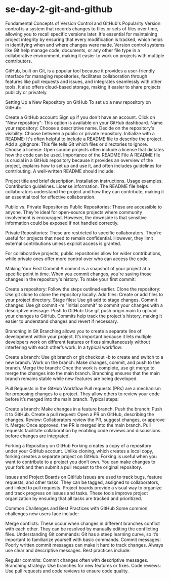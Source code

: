 # se-day-2-git-and-github
Fundamental Concepts of Version Control and GitHub's Popularity
Version control is a system that records changes to files or sets of files over time, allowing you to recall specific versions later. It's essential for maintaining project integrity by ensuring that every modification is tracked, which helps in identifying when and where changes were made. Version control systems like Git help manage code, documents, or any other file type in a collaborative environment, making it easier to work on projects with multiple contributors.

GitHub, built on Git, is a popular tool because it provides a user-friendly interface for managing repositories, facilitates collaboration through features like pull requests and issues, and integrates seamlessly with other tools. It also offers cloud-based storage, making it easier to share projects publicly or privately.

Setting Up a New Repository on GitHub
To set up a new repository on GitHub:

Create a GitHub account: Sign up if you don't have an account.
Click on "New repository": This option is available on your GitHub dashboard.
Name your repository: Choose a descriptive name.
Decide on the repository's visibility: Choose between a public or private repository.
Initialize with a README: It's often helpful to include a README file to describe the project.
Add a .gitignore: This file tells Git which files or directories to ignore.
Choose a license: Open source projects often include a license that dictates how the code can be used.
Importance of the README File
A README file is crucial in a GitHub repository because it provides an overview of the project, explains how to set up and use it, and often includes guidelines for contributing. A well-written README should include:

Project title and brief description.
Installation instructions.
Usage examples.
Contribution guidelines.
License information.
The README file helps collaborators understand the project and how they can contribute, making it an essential tool for effective collaboration.

Public vs. Private Repositories
Public Repositories: These are accessible to anyone. They’re ideal for open-source projects where community involvement is encouraged. However, the downside is that sensitive information could be exposed if not handled correctly.

Private Repositories: These are restricted to specific collaborators. They’re useful for projects that need to remain confidential. However, they limit external contributions unless explicit access is granted.

For collaborative projects, public repositories allow for wider contributions, while private ones offer more control over who can access the code.

Making Your First Commit
A commit is a snapshot of your project at a specific point in time. When you commit changes, you're saving those changes in the repository's history. To make your first commit:

Create a repository: Follow the steps outlined earlier.
Clone the repository: Use git clone <repository-url> to clone the repository locally.
Add files: Create or add files to your project directory.
Stage files: Use git add <file-name> to stage changes.
Commit changes: Use git commit -m "Initial commit" to commit your changes with a descriptive message.
Push to GitHub: Use git push origin main to upload your changes to GitHub.
Commits help track the project's history, making it easier to understand changes and revert if necessary.

Branching in Git
Branching allows you to create a separate line of development within your project. It’s important because it lets multiple developers work on different features or fixes simultaneously without interfering with each other’s work. In a typical workflow:

Create a branch: Use git branch <branch-name> or git checkout -b <branch-name> to create and switch to a new branch.
Work on the branch: Make changes, commit, and push to the branch.
Merge the branch: Once the work is complete, use git merge <branch-name> to merge the changes into the main branch.
Branching ensures that the main branch remains stable while new features are being developed.

Pull Requests in the GitHub Workflow
Pull requests (PRs) are a mechanism for proposing changes to a project. They allow others to review your code before it’s merged into the main branch. Typical steps:

Create a branch: Make changes in a feature branch.
Push the branch: Push it to GitHub.
Create a pull request: Open a PR on GitHub, describing the changes.
Review: Collaborators review the PR, suggest changes, or approve it.
Merge: Once approved, the PR is merged into the main branch.
Pull requests facilitate collaboration by enabling code reviews and discussions before changes are integrated.

Forking a Repository on GitHub
Forking creates a copy of a repository under your GitHub account. Unlike cloning, which creates a local copy, forking creates a separate project on GitHub. Forking is useful when you want to contribute to a project you don’t own. You can make changes to your fork and then submit a pull request to the original repository.

Issues and Project Boards on GitHub
Issues are used to track bugs, feature requests, and other tasks. They can be tagged, assigned to collaborators, and linked to pull requests. Project boards provide a visual way to organize and track progress on issues and tasks. These tools improve project organization by ensuring that all tasks are tracked and prioritized.

Common Challenges and Best Practices with GitHub
Some common challenges new users face include:

Merge conflicts: These occur when changes in different branches conflict with each other. They can be resolved by manually editing the conflicting files.
Understanding Git commands: Git has a steep learning curve, so it’s important to familiarize yourself with basic commands.
Commit messages: Poorly written commit messages can make it hard to track changes. Always use clear and descriptive messages.
Best practices include:

Regular commits: Commit changes often with descriptive messages.
Branching strategy: Use branches for new features or fixes.
Code reviews: Use pull requests and code reviews to ensure code quality.
